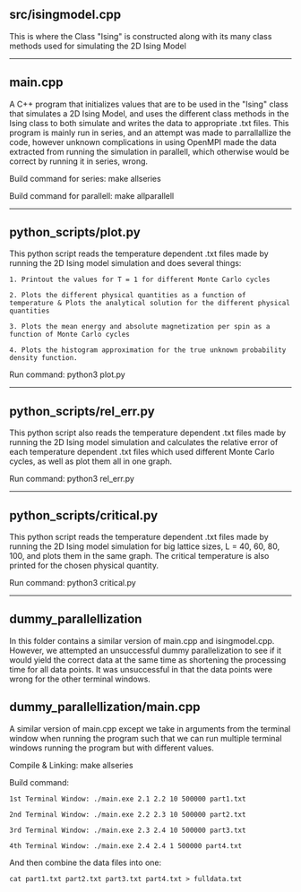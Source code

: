 src/isingmodel.cpp
--------
This is where the Class "Ising" is constructed along with its many class methods used for simulating the 2D Ising Model

--------------------------------------------------

main.cpp
--------
A C++ program that initializes values that are to be used in the "Ising" class that simulates a 2D Ising Model, and uses the different class methods in the Ising class to both simulate and writes the data to appropriate .txt files. This program is mainly run in series, and an attempt was made to parrallallize the code, however unknown complications in using OpenMPI made the data extracted from running the simulation in parallell, which otherwise would be correct by running it in series, wrong.

Build command for series: make allseries

Build command for parallell: make allparallell

--------------------------------------------------

python_scripts/plot.py
--------
This python script reads the temperature dependent .txt files made by running the 2D Ising model simulation and does several things: 
	
    1. Printout the values for T = 1 for different Monte Carlo cycles
	
	2. Plots the different physical quantities as a function of temperature & Plots the analytical solution for the different physical quantities

	3. Plots the mean energy and absolute magnetization per spin as a function of Monte Carlo cycles

	4. Plots the histogram approximation for the true unknown probability density function. 

Run command: python3 plot.py

--------------------------------------------------

python_scripts/rel_err.py
--------
This python script also reads the temperature dependent .txt files made by running the 2D Ising model simulation and calculates the relative error of each temperature dependent .txt files which used different Monte Carlo cycles, as well as plot them all in one graph.

Run command: python3 rel_err.py

--------------------------------------------------

python_scripts/critical.py
--------
This python script reads the temperature dependent .txt files made by running the 2D Ising model simulation for big lattice sizes, L = 40, 60, 80, 100, and plots them in the same graph. The critical temperature is also printed for the chosen physical quantity. 

Run command: python3 critical.py

--------------------------------------------------

dummy_parallellization
--------
In this folder contains a similar version of main.cpp and isingmodel.cpp. However, we attempted an unsuccessful dummy parallelization to see if it would yield the correct data at the same time as shortening the processing time for all data points. It was unsuccessful in that the data points were wrong for the other terminal windows.

dummy_parallellization/main.cpp
--------
A similar version of main.cpp except we take in arguments from the terminal window when running the program such that we can run multiple terminal windows running the program but with different values.

Compile & Linking: make allseries

Build command: 
	
	1st Terminal Window: ./main.exe 2.1 2.2 10 500000 part1.txt
	
	2nd Terminal Window: ./main.exe 2.2 2.3 10 500000 part2.txt

	3rd Terminal Window: ./main.exe 2.3 2.4 10 500000 part3.txt

	4th Terminal Window: ./main.exe 2.4 2.4 1 500000 part4.txt

And then combine the data files into one:

	cat part1.txt part2.txt part3.txt part4.txt > fulldata.txt
